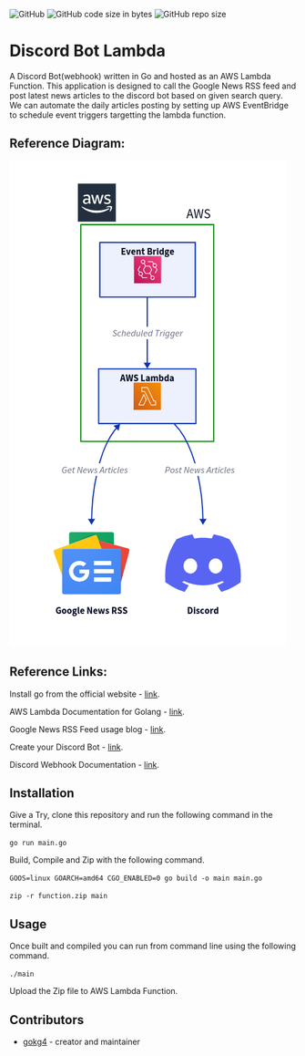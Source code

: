![GitHub](https://img.shields.io/github/license/gokg4/discord_bot_lambda) ![GitHub code size in bytes](https://img.shields.io/github/languages/code-size/gokg4/discord_bot_lambda) ![GitHub repo size](https://img.shields.io/github/repo-size/gokg4/discord_bot_lambda)

# Discord Bot Lambda

A Discord Bot(webhook) written in Go and hosted as an AWS Lambda Function. This application is designed to call the Google News RSS feed and post latest news articles to the discord bot based on given search query. We can automate the daily articles posting by setting up AWS EventBridge to schedule event triggers targetting the lambda function.

## Reference Diagram:

![reference diagram](AWS_Lambda.png)

## Reference Links:

Install go from the official website - [link](https://go.dev/dl/).

AWS Lambda Documentation for Golang - [link](https://docs.aws.amazon.com/lambda/latest/dg/lambda-golang.html).

Google News RSS Feed usage blog - [link](https://newscatcherapi.com/blog/google-news-rss-search-parameters-the-missing-documentaiton).

Create your Discord Bot - [link](https://support.discord.com/hc/en-us/articles/360045093012).

Discord Webhook Documentation - [link](https://discord.com/developers/docs/resources/webhook).

## Installation

Give a Try, clone this repository and run the following command in the terminal.

```go run main.go```

Build, Compile and Zip with the following command.

```GOOS=linux GOARCH=amd64 CGO_ENABLED=0 go build -o main main.go```

```zip -r function.zip main```

## Usage

Once built and compiled you can run from command line using the following command.

```./main```

Upload the Zip file to AWS Lambda Function.

## Contributors

- [gokg4](https://github.com/gokg4) - creator and maintainer
